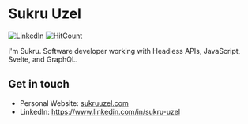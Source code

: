 # Sukru Uzel

[![LinkedIn](https://img.shields.io/badge/LinkedIn-blue?style=flat&logo=linkedin&labelColor=blue)](https://www.linkedin.com/in/sukru-uzel)
[![HitCount](http://hits.dwyl.com/suzel/suzel.svg)](http://hits.dwyl.com/suzel/suzel)

I'm Sukru. Software developer working with Headless APIs, JavaScript, Svelte, and GraphQL.

## Get in touch
- Personal Website: [sukruuzel.com](https://www.sukruuzel.com)
- LinkedIn: https://www.linkedin.com/in/sukru-uzel
